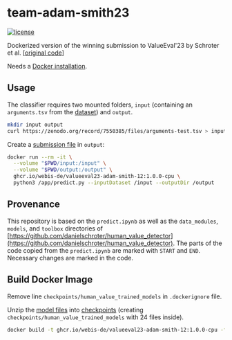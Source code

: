 # team-adam-smith23
[![license](https://img.shields.io/github/license/touche-webis-de/team-adam-smith23)](https://github.com/touche-webis-de/team-adam-smith23/blob/main/LICENSE)

Dockerized version of the winning submission to ValueEval'23 by Schroter et al. [[original code](https://github.com/danielschroter/human_value_detector)]

Needs a [Docker installation](https://docs.docker.com/engine/installation/).

## Usage

The classifier requires two mounted folders, `input` (containing an `arguments.tsv` from the [dataset](https://doi.org/10.5281/zenodo.6814563)) and `output`.
```bash
mkdir input output
curl https://zenodo.org/record/7550385/files/arguments-test.tsv > input/arguments.tsv
```

Create a [submission file](https://touche.webis.de/semeval23/touche23-web/index.html#submission) in `output`:
```bash
docker run --rm -it \
  --volume "$PWD/input:/input" \
  --volume "$PWD/output:/output" \
  ghcr.io/webis-de/valueeval23-adam-smith-12:1.0.0-cpu \
  python3 /app/predict.py --inputDataset /input --outputDir /output
```


## Provenance

This repository is based on the `predict.ipynb` as well as the `data_modules`, `models`, and `toolbox` directories of [https://github.com/danielschroter/human_value_detector](https://github.com/danielschroter/human_value_detector). The parts of the code copied from the `predict.ipynb` are marked with `START` and `END`. Necessary changes are marked in the code.


## Build Docker Image

Remove line `checkpoints/human_value_trained_models` in `.dockerignore` file.

Unzip the [model files](https://zenodo.org/record/7656534) into [checkpoints](checkpoints) (creating `checkpoints/human_value_trained_models` with 24 files inside).
```bash
docker build -t ghcr.io/webis-de/valueeval23-adam-smith-12:1.0.0-cpu -f Dockerfile .
```
